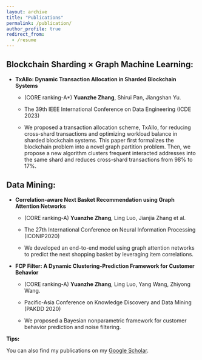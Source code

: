 ```yaml
---
layout: archive
title: "Publications"
permalink: /publication/
author_profile: true
redirect_from:
  - /resume
---
```


Blockchain Sharding × Graph Machine Learning:
-

- **TxAllo: Dynamic Transaction Allocation in Sharded Blockchain Systems**

  - (CORE ranking-A*) **Yuanzhe Zhang**, Shirui Pan, Jiangshan Yu.

  - The 39th IEEE International Conference on Data Engineering (ICDE 2023)

  - We proposed a transaction allocation scheme, TxAllo, for reducing cross-shard transactions and optimizing workload balance in sharded     blockchain systems. This paper first formalizes the blockchain problem into a novel graph partition problem. Then, we propose a new algorithm clusters frequent interacted addresses into the same shard and reduces cross-shard transactions from 98% to 17%.


Data Mining:
-

- **Correlation-aware Next Basket Recommendation using Graph Attention Networks**

  - (CORE ranking-A) **Yuanzhe Zhang**, Ling Luo, Jianjia Zhang et al.

  - The 27th International Conference on Neural Information Processing (ICONIP2020)

  - We developed an end-to-end model using graph attention networks to predict the next shopping basket by leveraging item correlations.


- **FCP Filter: A Dynamic Clustering-Prediction Framework for Customer Behavior**

  - (CORE ranking-A) **Yuanzhe Zhang**, Ling Luo, Yang Wang, Zhiyong Wang.

  - Pacific-Asia Conference on Knowledge Discovery and Data Mining (PAKDD 2020)

  - We proposed a Bayesian nonparametric framework for customer behavior prediction and noise filtering.


**Tips:**

You can also find my publications on my [Google Scholar](https://scholar.google.com/citations?user=GmhjohUAAAAJ&hl=en).
